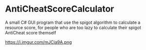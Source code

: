 # AntiCheatScoreCalculator
A small C# GUI program that use the spigot algorithm to calculate a resource score, for people who are too lazy to calculate their spigot AntiCheat score themself


https://i.imgur.com/mJCia9A.png
